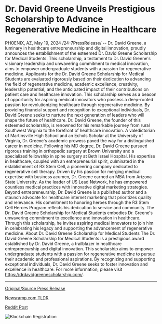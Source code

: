 # Dr. David Greene Unveils Prestigious Scholarship to Advance Regenerative Medicine in Healthcare

PHOENIX, AZ, May 19, 2024 /24-7PressRelease/ -- Dr. David Greene, a luminary in healthcare entrepreneurship and digital innovation, proudly announces the establishment of the esteemed Dr. David Greene Scholarship for Medical Students. This scholarship, a testament to Dr. David Greene's visionary leadership and unwavering commitment to medical innovation, aims to empower undergraduate students with a passion for regenerative medicine.  Applicants for the Dr. David Greene Scholarship for Medical Students are evaluated rigorously based on their dedication to advancing the field of regenerative medicine, academic excellence, creativity, leadership potential, and the anticipated impact of their contributions on patient care and healthcare innovation.  This scholarship serves as a beacon of opportunity for aspiring medical innovators who possess a deep-rooted passion for revolutionizing healthcare through regenerative medicine. By providing financial support and recognition to exceptional individuals, Dr. David Greene seeks to nurture the next generation of leaders who will shape the future of healthcare.  Dr. David Greene, the founder of this esteemed scholarship, is renowned for his remarkable journey from rural Southwest Virginia to the forefront of healthcare innovation. A valedictorian of Martinsville High School and an Echols Scholar at the University of Virginia, Dr. Greene's academic prowess paved the way for a distinguished career in medicine.  Following his MD degree, Dr. David Greene pursued rigorous training in orthopedic surgery at Brown University and a specialized fellowship in spine surgery at Beth Israel Hospital. His expertise in healthcare, coupled with an entrepreneurial spirit, culminated in the establishment of R3 Stem Cell, a pioneering company dedicated to regenerative cell therapy.  Driven by his passion for merging medical expertise with business acumen, Dr. Greene earned an MBA from Arizona State University. As the leader of US Lead Network, he has empowered countless medical practices with innovative digital marketing strategies.  Beyond entrepreneurship, Dr. David Greene is a published author and a staunch advocate for healthcare internet marketing that prioritizes quality and relevance. His commitment to honoring heroes through the R3 Stem Cell Heroes Program reflects his dedication to service and community.  The Dr. David Greene Scholarship for Medical Students embodies Dr. Greene's unwavering commitment to excellence and innovation in healthcare. Through this scholarship, he invites aspiring medical innovators to join him in celebrating his legacy and supporting the advancement of regenerative medicine.  About Dr. David Greene Scholarship for Medical Students The Dr. David Greene Scholarship for Medical Students is a prestigious award established by Dr. David Greene, a trailblazer in healthcare entrepreneurship and digital innovation. This scholarship aims to empower undergraduate students with a passion for regenerative medicine to pursue their academic and professional aspirations. By recognizing and supporting exceptional individuals, Dr. David Greene seeks to foster innovation and excellence in healthcare. For more information, please visit https://drdavidgreenescholarship.com/. 

---

[Original/Source Press Release](https://www.24-7pressrelease.com/press-release/511005/dr-david-greene-unveils-prestigious-scholarship-to-advance-regenerative-medicine-in-healthcare)
                    

[Newsramp.com TLDR](None) 



[Reddit Post](https://www.reddit.com/r/HealthCareNewsInfo/comments/1cvikim/dr_david_greene_announces_scholarship_for_medical/) 



![Blockchain Registration](https://cdn.newsramp.app/24-7PressRelease/qrcode/245/19/lambRY9D.webp)